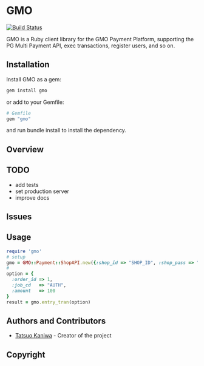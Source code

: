 GMO
====
[![Build Status](https://travis-ci.org/t-k/gmo-payment-ruby.png)](https://travis-ci.org/t-k/gmo-payment-ruby)

GMO is a Ruby client library for the GMO Payment Platform, supporting the PG Multi Payment API, exec transactions, register users, and so on.

Installation
---

Install GMO as a gem:
```bash
gem install gmo
```

or add to your Gemfile:
```ruby
# Gemfile
gem "gmo"
```
and run bundle install to install the dependency.

Overview
---

TODO
---
* add tests
* set production server
* improve docs

Issues
---

Usage
---
```ruby
require 'gmo'
# setup
gmo = GMO::Payment::ShopAPI.new({:shop_id => "SHOP_ID", :shop_pass => "SHOP_PASS"})
#
option = {
  :order_id => 1,
  :job_cd   => "AUTH",
  :amount   => 100
}
result = gmo.entry_tran(option)
```

Authors and Contributors
---
* [Tatsuo Kaniwa](https://github.com/t-k) - Creator of the project

Copyright
---
